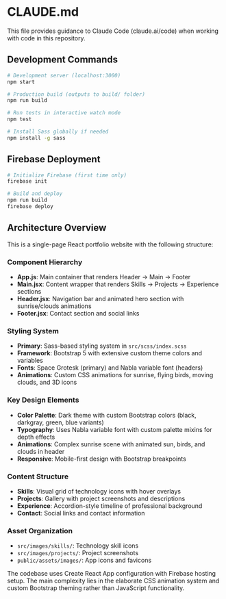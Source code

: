 # CLAUDE.md

This file provides guidance to Claude Code (claude.ai/code) when working with code in this repository.

## Development Commands

```bash
# Development server (localhost:3000)
npm start

# Production build (outputs to build/ folder)
npm run build

# Run tests in interactive watch mode
npm test

# Install Sass globally if needed
npm install -g sass
```

## Firebase Deployment

```bash
# Initialize Firebase (first time only)
firebase init

# Build and deploy
npm run build
firebase deploy
```

## Architecture Overview

This is a single-page React portfolio website with the following structure:

### Component Hierarchy
- **App.js**: Main container that renders Header → Main → Footer
- **Main.jsx**: Content wrapper that renders Skills → Projects → Experience sections
- **Header.jsx**: Navigation bar and animated hero section with sunrise/clouds animations
- **Footer.jsx**: Contact section and social links

### Styling System
- **Primary**: Sass-based styling system in `src/scss/index.scss`
- **Framework**: Bootstrap 5 with extensive custom theme colors and variables
- **Fonts**: Space Grotesk (primary) and Nabla variable font (headers)
- **Animations**: Custom CSS animations for sunrise, flying birds, moving clouds, and 3D icons

### Key Design Elements
- **Color Palette**: Dark theme with custom Bootstrap colors (black, darkgray, green, blue variants)
- **Typography**: Uses Nabla variable font with custom palette mixins for depth effects
- **Animations**: Complex sunrise scene with animated sun, birds, and clouds in header
- **Responsive**: Mobile-first design with Bootstrap breakpoints

### Content Structure
- **Skills**: Visual grid of technology icons with hover overlays
- **Projects**: Gallery with project screenshots and descriptions
- **Experience**: Accordion-style timeline of professional background
- **Contact**: Social links and contact information

### Asset Organization
- `src/images/skills/`: Technology skill icons
- `src/images/projects/`: Project screenshots  
- `public/assets/images/`: App icons and favicons

The codebase uses Create React App configuration with Firebase hosting setup. The main complexity lies in the elaborate CSS animation system and custom Bootstrap theming rather than JavaScript functionality.